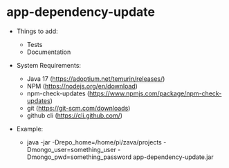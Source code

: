 # app-dependency-update

* Things to add:
  * Tests
  * Documentation

* System Requirements:
  * Java 17 (https://adoptium.net/temurin/releases/)
  * NPM (https://nodejs.org/en/download)
  * npm-check-updates (https://www.npmjs.com/package/npm-check-updates)
  * git (https://git-scm.com/downloads)
  * github cli (https://cli.github.com/)
  
* Example:
    * java -jar -Drepo_home=/home/pi/zava/projects -Dmongo_user=something_user -Dmongo_pwd=something_password app-dependency-update.jar
